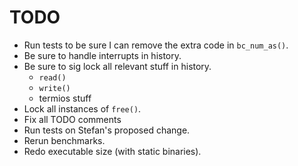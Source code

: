 # TODO

* Run tests to be sure I can remove the extra code in `bc_num_as()`.
* Be sure to handle interrupts in history.
* Be sure to sig lock all relevant stuff in history.
	* `read()`
	* `write()`
	* termios stuff
* Lock all instances of `free()`.
* Fix all TODO comments
* Run tests on Stefan's proposed change.
* Rerun benchmarks.
* Redo executable size (with static binaries).
